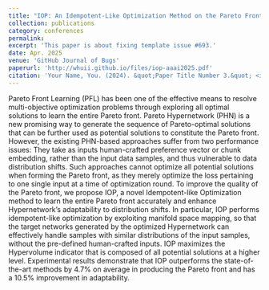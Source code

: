 ```yaml
---
title: "IOP: An Idempotent-Like Optimization Method on the Pareto Front of Hypernetwork"
collection: publications
category: conferences
permalink: 
excerpt: 'This paper is about fixing template issue #693.'
date: Apr. 2025
venue: 'GitHub Journal of Bugs'
paperurl: 'http://whuii.github.io/files/iop-aaai2025.pdf'
citation: 'Your Name, You. (2024). &quot;Paper Title Number 3.&quot; <i>GitHub Journal of Bugs</i>. 1(3).'
---
```


Pareto Front Learning (PFL) has been one of the effective means to resolve multi-objective optimization problems
through exploring all optimal solutions to learn the entire Pareto front. Pareto Hypernetwork (PHN) is a new promising 
way to generate the sequence of Pareto-optimal solutions that can be further used as potential solutions to constitute the
Pareto front. However, the existing PHN-based approaches suffer from two performance issues: They take as inputs human-crafted 
preference vector or chunk embedding, rather than the input data samples, and thus vulnerable to data distribution shifts. 
Such approaches cannot optimize all potential solutions when forming the Pareto front, as they merely optimize the loss pertaining 
to one single input at a time of optimization round. To improve the quality of the Pareto front, we propose IOP, a novel Idempotent-like 
Optimization method to learn the entire Pareto front accurately and enhance Hypernetwork’s adaptability to distribution shifts. 
In particular, IOP performs idempotent-like optimization by exploiting manifold space mapping, so that the target networks generated by
the optimized Hypernetwork can effectively handle samples with similar distributions of the input samples, without the pre-defined 
human-crafted inputs. IOP maximizes the Hypervolume indicator that is composed of all potential solutions at a higher level. Experimental
results demonstrate that IOP outperforms the state-of-the-art methods by 4.7% on average in producing the Pareto front and has a 10.5% 
improvement in adaptability.
